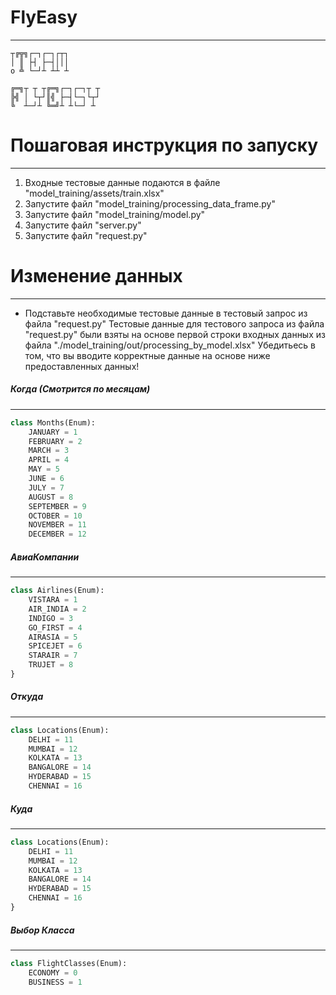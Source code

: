 # FlyEasy
----

```
┬╔╦╗┌─┐┌─┐┌┬┐
│ ║ ├┤ ├─┤│││
o ╩ └─┘┴ ┴┴ ┴
```

```
╔═╗┬ ┬ ┬╔═╗┌─┐┌─┐┬ ┬
╠╣ │ └┬┘║╣ ├─┤└─┐└┬┘
╚  ┴─┘┴ ╚═╝┴ ┴└─┘ ┴
```

# Пошаговая инструкция по запуску
----
1. Входные тестовые данные подаются в файле "model_training/assets/train.xlsx"
2. Запустите файл "model_training/processing_data_frame.py"
3. Запустите файл "model_training/model.py"
4. Запустите файл "server.py"
5. Запустите файл "request.py"

# Изменение данных
----
- Подставьте необходимые тестовые данные в тестовый запрос из файла "request.py"
Тестовые данные для тестового запроса из файла "request.py" были взяты на основе первой строки входных данных из файла "./model_training/out/processing_by_model.xlsx"
Убедитьесь в том, что вы вводите корректные данные на основе ниже предоставленных данных!

##### Когда (Смотрится по месяцам)
----
```python
class Months(Enum):
    JANUARY = 1
    FEBRUARY = 2
    MARCH = 3
    APRIL = 4
    MAY = 5
    JUNE = 6
    JULY = 7
    AUGUST = 8
    SEPTEMBER = 9
    OCTOBER = 10
    NOVEMBER = 11
    DECEMBER = 12
```

##### АвиаКомпании
----
```python
class Airlines(Enum):
    VISTARA = 1
    AIR_INDIA = 2
    INDIGO = 3
    GO_FIRST = 4
    AIRASIA = 5
    SPICEJET = 6
    STARAIR = 7
    TRUJET = 8
}
```

##### Откуда
----
```python
class Locations(Enum):
    DELHI = 11
    MUMBAI = 12
    KOLKATA = 13
    BANGALORE = 14
    HYDERABAD = 15
    CHENNAI = 16
```


##### Куда
----
```python
class Locations(Enum):
    DELHI = 11
    MUMBAI = 12
    KOLKATA = 13
    BANGALORE = 14
    HYDERABAD = 15
    CHENNAI = 16
}
```

##### Выбор Класса
----
```python
class FlightClasses(Enum):
    ECONOMY = 0
    BUSINESS = 1
```
